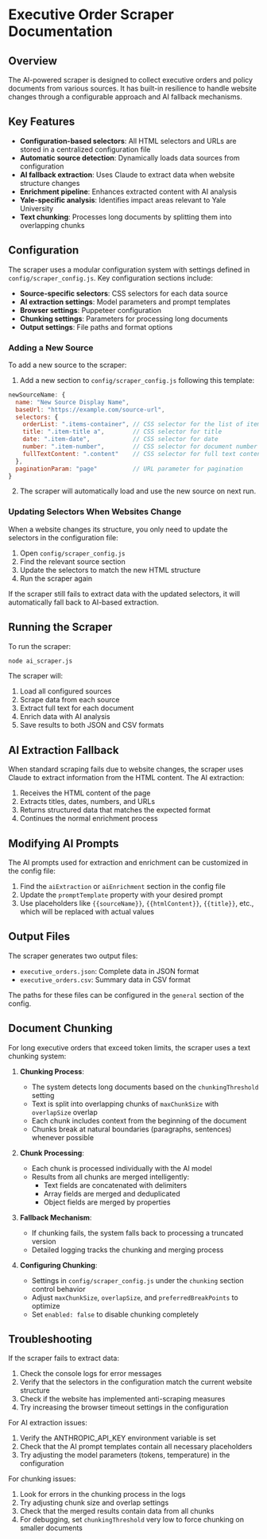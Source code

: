# Executive Order Scraper Documentation

## Overview

The AI-powered scraper is designed to collect executive orders and policy documents from various sources. It has built-in resilience to handle website changes through a configurable approach and AI fallback mechanisms.

## Key Features

- **Configuration-based selectors**: All HTML selectors and URLs are stored in a centralized configuration file
- **Automatic source detection**: Dynamically loads data sources from configuration
- **AI fallback extraction**: Uses Claude to extract data when website structure changes
- **Enrichment pipeline**: Enhances extracted content with AI analysis
- **Yale-specific analysis**: Identifies impact areas relevant to Yale University
- **Text chunking**: Processes long documents by splitting them into overlapping chunks

## Configuration

The scraper uses a modular configuration system with settings defined in `config/scraper_config.js`. Key configuration sections include:

- **Source-specific selectors**: CSS selectors for each data source
- **AI extraction settings**: Model parameters and prompt templates
- **Browser settings**: Puppeteer configuration
- **Chunking settings**: Parameters for processing long documents
- **Output settings**: File paths and format options

### Adding a New Source

To add a new source to the scraper:

1. Add a new section to `config/scraper_config.js` following this template:

```javascript
newSourceName: {
  name: "New Source Display Name",
  baseUrl: "https://example.com/source-url",
  selectors: {
    orderList: ".items-container", // CSS selector for the list of items
    title: ".item-title a",        // CSS selector for title
    date: ".item-date",            // CSS selector for date
    number: ".item-number",        // CSS selector for document number (if available)
    fullTextContent: ".content"    // CSS selector for full text content
  },
  paginationParam: "page"          // URL parameter for pagination
}
```

2. The scraper will automatically load and use the new source on next run.

### Updating Selectors When Websites Change

When a website changes its structure, you only need to update the selectors in the configuration file:

1. Open `config/scraper_config.js`
2. Find the relevant source section
3. Update the selectors to match the new HTML structure
4. Run the scraper again

If the scraper still fails to extract data with the updated selectors, it will automatically fall back to AI-based extraction.

## Running the Scraper

To run the scraper:

```bash
node ai_scraper.js
```

The scraper will:
1. Load all configured sources
2. Scrape data from each source
3. Extract full text for each document
4. Enrich data with AI analysis
5. Save results to both JSON and CSV formats

## AI Extraction Fallback

When standard scraping fails due to website changes, the scraper uses Claude to extract information from the HTML content. The AI extraction:

1. Receives the HTML content of the page
2. Extracts titles, dates, numbers, and URLs
3. Returns structured data that matches the expected format
4. Continues the normal enrichment process

## Modifying AI Prompts

The AI prompts used for extraction and enrichment can be customized in the config file:

1. Find the `aiExtraction` or `aiEnrichment` section in the config file
2. Update the `promptTemplate` property with your desired prompt
3. Use placeholders like `{{sourceName}}`, `{{htmlContent}}`, `{{title}}`, etc., which will be replaced with actual values

## Output Files

The scraper generates two output files:
- `executive_orders.json`: Complete data in JSON format
- `executive_orders.csv`: Summary data in CSV format

The paths for these files can be configured in the `general` section of the config.

## Document Chunking

For long executive orders that exceed token limits, the scraper uses a text chunking system:

1. **Chunking Process**:
   - The system detects long documents based on the `chunkingThreshold` setting
   - Text is split into overlapping chunks of `maxChunkSize` with `overlapSize` overlap
   - Each chunk includes context from the beginning of the document
   - Chunks break at natural boundaries (paragraphs, sentences) whenever possible

2. **Chunk Processing**:
   - Each chunk is processed individually with the AI model
   - Results from all chunks are merged intelligently:
     - Text fields are concatenated with delimiters
     - Array fields are merged and deduplicated
     - Object fields are merged by properties

3. **Fallback Mechanism**:
   - If chunking fails, the system falls back to processing a truncated version
   - Detailed logging tracks the chunking and merging process

4. **Configuring Chunking**:
   - Settings in `config/scraper_config.js` under the `chunking` section control behavior
   - Adjust `maxChunkSize`, `overlapSize`, and `preferredBreakPoints` to optimize
   - Set `enabled: false` to disable chunking completely

## Troubleshooting

If the scraper fails to extract data:

1. Check the console logs for error messages
2. Verify that the selectors in the configuration match the current website structure
3. Check if the website has implemented anti-scraping measures
4. Try increasing the browser timeout settings in the configuration

For AI extraction issues:
1. Verify the ANTHROPIC_API_KEY environment variable is set
2. Check that the AI prompt templates contain all necessary placeholders
3. Try adjusting the model parameters (tokens, temperature) in the configuration

For chunking issues:
1. Look for errors in the chunking process in the logs
2. Try adjusting chunk size and overlap settings
3. Check that the merged results contain data from all chunks
4. For debugging, set `chunkingThreshold` very low to force chunking on smaller documents